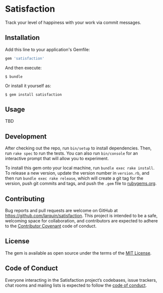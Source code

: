 # Satisfaction

Track your level of happiness with your work via commit messages.

## Installation

Add this line to your application's Gemfile:

```ruby
gem 'satisfaction'
```

And then execute:

    $ bundle

Or install it yourself as:

    $ gem install satisfaction

## Usage

TBD

## Development

After checking out the repo, run `bin/setup` to install dependencies. Then, run `rake spec` to run the tests. You can also run `bin/console` for an interactive prompt that will allow you to experiment.

To install this gem onto your local machine, run `bundle exec rake install`. To release a new version, update the version number in `version.rb`, and then run `bundle exec rake release`, which will create a git tag for the version, push git commits and tags, and push the `.gem` file to [rubygems.org](https://rubygems.org).

## Contributing

Bug reports and pull requests are welcome on GitHub at https://github.com/larquin/satisfaction. This project is intended to be a safe, welcoming space for collaboration, and contributors are expected to adhere to the [Contributor Covenant](http://contributor-covenant.org) code of conduct.

## License

The gem is available as open source under the terms of the [MIT License](https://opensource.org/licenses/MIT).

## Code of Conduct

Everyone interacting in the Satisfaction project’s codebases, issue trackers, chat rooms and mailing lists is expected to follow the [code of conduct](https://github.com/larquin/satisfaction/blob/master/CODE_OF_CONDUCT.md).
